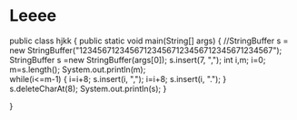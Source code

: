 # Leeee
public class hjkk {
	public static void main(String[] args)
	{
		//StringBuffer s = new StringBuffer("123456712345671234567123456712345671234567");
		StringBuffer s =new StringBuffer(args[0]);
		s.insert(7, ",");
		int i,m;
		i=0;
		m=s.length();
		System.out.println(m);		
		while(i<=m-1)
		{
			i=i+8;
			s.insert(i, ",");
			i=i+8;
			s.insert(i, ".");
		}
		s.deleteCharAt(8);
		System.out.println(s);
	}

}
